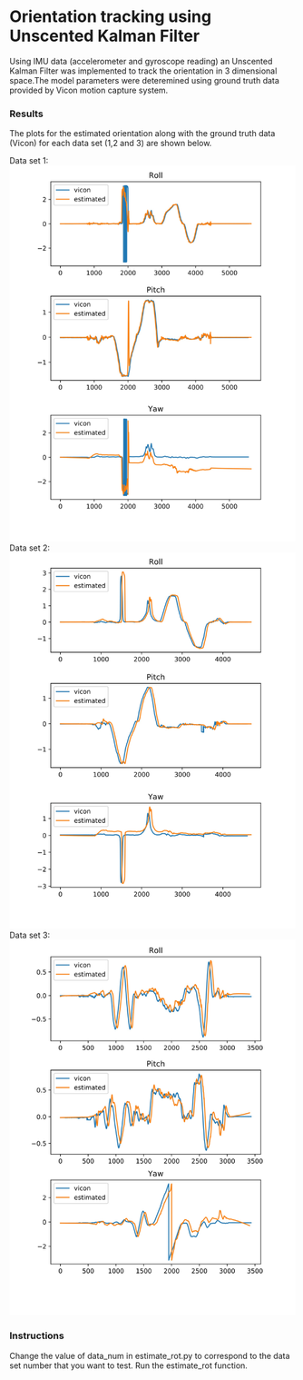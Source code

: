 # Orientation tracking using Unscented Kalman Filter
Using IMU data (accelerometer and gyroscope reading) an Unscented Kalman Filter was implemented to track the orientation in 3 dimensional space.The model parameters were deteremined using ground truth data provided by Vicon motion capture system.

### Results
The plots for the estimated orientation along with the ground truth data (Vicon) for each data set (1,2 and 3) are shown below.

Data set 1:
![](https://github.com/samarth-kalluraya/Orientation_using_UKF/blob/master/images/data1_rpy.jpg)
Data set 2:
![](https://github.com/samarth-kalluraya/Orientation_using_UKF/blob/master/images/data2_rpy.jpg)
Data set 3:
![](https://github.com/samarth-kalluraya/Orientation_using_UKF/blob/master/images/data3_rpy.jpg)

### Instructions
Change the value of data_num in estimate_rot.py to correspond to the data set number that you want to test. Run the estimate_rot function.

